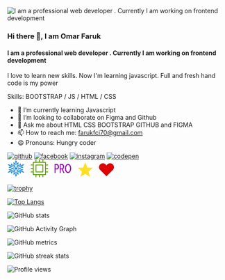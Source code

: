 ![I am a professional web developer . Currently I am working on frontend development](https://scontent.fdac13-1.fna.fbcdn.net/v/t39.30808-6/270131274_1096264501184208_7044680341155288733_n.jpg?_nc_cat=102&ccb=1-5&_nc_sid=09cbfe&_nc_ohc=Ts-yjyd4Cs4AX-zR57W&_nc_ht=scontent.fdac13-1.fna&oh=00_AT9th48LA_cEfoxhS8fk1O2q9KCZYhOkRdCEy7LnRPawAw&oe=6225118F)
### Hi there 👋, I am Omar Faruk 
#### I am a professional web developer . Currently I am working on frontend development

I love to learn new skills. Now I'm learning javascript. Full and fresh hand code is my power

Skills: BOOTSTRAP / JS / HTML / CSS

- 🌱 I’m currently learning Javascript  
- 👯 I’m looking to collaborate on Figma and Github 
- 💬 Ask me about HTML CSS BOOTSTRAP GITHUB and FIGMA
- 📫 How to reach me: farukfci70@gmail.com  
- 😄 Pronouns: Hungry coder


[<img src='https://cdn.jsdelivr.net/npm/simple-icons@3.0.1/icons/github.svg' alt='github' height='40'>](https://github.com/omarfaruk70)  [<img src='https://cdn.jsdelivr.net/npm/simple-icons@3.0.1/icons/facebook.svg' alt='facebook' height='40'>](https://www.facebook.com/OmarFaruk)  [<img src='https://cdn.jsdelivr.net/npm/simple-icons@3.0.1/icons/instagram.svg' alt='instagram' height='40'>](https://www.instagram.com/omarfaruk7672/)  [<img src='https://cdn.jsdelivr.net/npm/simple-icons@3.0.1/icons/codepen.svg' alt='codepen' height='40'>](https://codepen.io/OmarFaruk)  
<a href='https://archiveprogram.github.com/'><img src='https://raw.githubusercontent.com/acervenky/animated-github-badges/master/assets/acbadge.gif' width='40' height='40'></a> <a href='https://docs.github.com/en/developers'><img src='https://raw.githubusercontent.com/acervenky/animated-github-badges/master/assets/devbadge.gif' width='40' height='40'></a> <a href='https://github.com/pricing'><img src='https://raw.githubusercontent.com/acervenky/animated-github-badges/master/assets/pro.gif' width='40' height='40'></a> <a href='https://stars.github.com/'><img src='https://raw.githubusercontent.com/acervenky/animated-github-badges/master/assets/starbadge.gif' width='35' height='35'></a> <a href='https://docs.github.com/en/github/supporting-the-open-source-community-with-github-sponsors'><img src='https://raw.githubusercontent.com/acervenky/animated-github-badges/master/assets/sponsorbadge.gif' width='35' height='35'></a> 

[![trophy](https://github-profile-trophy.vercel.app/?username=omarfaruk70)](https://github.com/ryo-ma/github-profile-trophy)

[![Top Langs](https://github-readme-stats.vercel.app/api/top-langs/?username=omarfaruk70)](https://github.com/anuraghazra/github-readme-stats)

![GitHub stats](https://github-readme-stats.vercel.app/api?username=omarfaruk70&show_icons=true&count_private=true)  

![GitHub Activity Graph](https://activity-graph.herokuapp.com/graph?username=omarfaruk70)  

![GitHub metrics](https://metrics.lecoq.io/omarfaruk70)  

![GitHub streak stats](https://github-readme-streak-stats.herokuapp.com/?user=omarfaruk70)  

![Profile views](https://gpvc.arturio.dev/omarfaruk70)  
